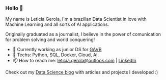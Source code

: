 ### Hello 👋
My name is Leticia Gerola, I'm a brazilian Data Scientist in love with Machine Learning and all sorts of AI applications. 

Originally graduated as a journalist, I believe in the power of comunication for problem solving and world conquering!

- 🔭 Currently working as junior DS for [GAVB](https://www.gavb.com.br/)
- 👯 Techs: Python, SQL, Docker, Cloud, AI.
- 📫 How to reach me: leticia.gerola@outlook.com | [LinkedIn](https://www.linkedin.com/in/let%C3%ADcia-gerola/) 

Check out my [Data Science blog](https://medium.com/joguei-os-dados) with articles and projects I developed :)
<!--
**gerolaleticia/gerolaleticia** is a ✨ _special_ ✨ repository because its `README.md` (this file) appears on your GitHub profile.

Here are some ideas to get you started:

- 🔭 I’m currently working on ...
- 🌱 I’m currently learning ...
- 👯 I’m looking to collaborate on ...
- 🤔 I’m looking for help with ...
- 💬 Ask me about ...
- 📫 How to reach me: ...
- 😄 Pronouns: ...
- ⚡ Fun fact: ...
-->

